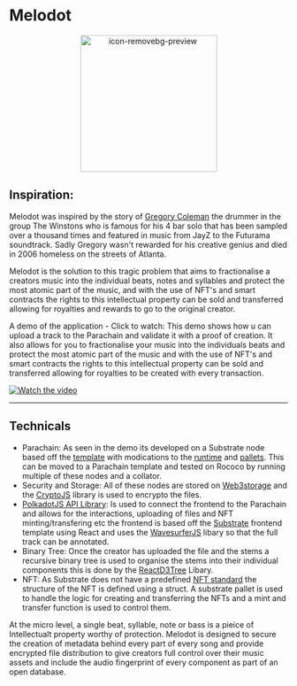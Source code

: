 # Melodot

<p align="center">
  <img width="247" alt="icon-removebg-preview" src="https://github.com/jjjutla/Melodot/assets/22000925/ec29403e-395e-455e-ba00-dd230257d3fe">
</p>


## Inspiration:
Melodot was inspired by the story of [Gregory Coleman](https://en.wikipedia.org/wiki/Gregory_C._Coleman) the drummer in the group The Winstons who is famous for his 4 bar solo that has been sampled over a thousand times and featured in music from JayZ to the Futurama soundtrack. Sadly Gregory wasn't rewarded for his creative genius and died in 2006 homeless on the streets of Atlanta. 

Melodot is the solution to this tragic problem that aims to fractionalise a creators music into the individual beats, notes and syllables and protect the most atomic part of the music, and with the use of NFT's and smart contracts the rights to this intellectual property can be sold and transferred allowing for royalties and rewards to go to the original creator. 

A demo of the application - Click to watch:
This demo shows how u can upload a track to the Parachain and validate it with a proof of creation. It also allows for you to fractionalise your music into the individuals beats and protect the most atomic part of the music and with the use of NFT's and smart contracts the rights to this intellectual property can be sold and transferred allowing for royalties to be created with every transaction. 

[![Watch the video](https://img.youtube.com/vi/1BiVWuq7SzI/maxresdefault.jpg)](https://youtu.be/1BiVWuq7SzI)

------------
## Technicals

- Parachain: As seen in the demo its developed on a Substrate node based off the [template](https://github.com/substrate-developer-hub/substrate-node-template) with modications to the [runtime](https://github.com/jjjutla/Melodot/blob/main/runtime/src/lib.rs) and [pallets](https://github.com/jjjutla/Melodot/blob/main/pallets/template/src/lib.rs). This can be moved to a Parachain template and tested on Rococo by running multiple of these nodes and a collator.
- Security and Storage: All of these nodes are stored on [Web3storage](https://web3.storage) and the [CryptoJS](https://cryptojs.gitbook.io/docs/) library is used to encrypto the files.
- [PolkadotJS API Library](https://polkadot.js.org/docs/): Is used to connect the frontend to the Parachain and allows for the interactions, uploading of files and NFT minting/transfering etc the frontend is based off the [Substrate](https://github.com/substrate-developer-hub/substrate-front-end-template) frontend template using React and uses the [WavesurferJS](https://www.npmjs.com/package/wavesurfer.js?activeTab=readme) libary so that the full track can be annotated.
- Binary Tree: Once the creator has uploaded the file and the stems a recursive binary tree is used to organise the stems into their individual components this is done by the [ReactD3Tree](https://www.npmjs.com/package/react-d3-tree) Libary.
- NFT: As Substrate does not have a predefined [NFT standard](https://github.com/paritytech/substrate/tree/master/frame/nfts) the structure of the NFT is defined using a struct. A substrate pallet is used to handle the logic for creating and transferring the NFTs and a mint and transfer function is used to control them.

At the micro level, a single beat, syllable, note or bass is a pieice of Intellectualt property worthy of protection. Melodot is designed to secure the creation of metadata behind every part of every song and provide encrypted file distribution to give creators full control over their music assets and include the audio fingerprint of every component as part of an open database.
